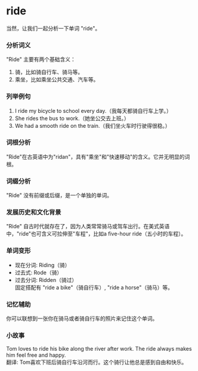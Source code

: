 # ride

当然，让我们一起分析一下单词 "ride"。

  

### 分析词义

  

"Ride" 主要有两个基础含义：

  

1.  骑，比如骑自行车、骑马等。
2.  乘坐，比如乘坐公共交通、汽车等。

  

### 列举例句

  

1.  I ride my bicycle to school every day.（我每天都骑自行车上学。）
2.  She rides the bus to work.（她坐公交去上班。）
3.  We had a smooth ride on the train.（我们坐火车时行驶得很稳。）

  

### 词根分析

  

"Ride"在古英语中为"ridan"，具有"乘坐"和"快速移动"的含义。它并无明显的词根。

  

### 词缀分析

  

"Ride" 没有前缀或后缀，是一个单独的单词。

  

### 发展历史和文化背景

  

"Ride" 自古时代就存在了，因为人类常常骑马或驾车出行。在美式英语中，"ride"也可含义可拉伸至"车程"，比如a five-hour ride（五小时的车程）。

  

### 单词变形

  

*   现在分词: Riding（骑）
*   过去式: Rode（骑）
*   过去分词: Ridden（骑过）  
    固定搭配有 "ride a bike"（骑自行车）, "ride a horse"（骑马）等。

  

### 记忆辅助

  

你可以联想到一张你在骑马或者骑自行车的照片来记住这个单词。

  

### 小故事

  

Tom loves to ride his bike along the river after work. The ride always makes him feel free and happy.  
翻译: Tom喜欢下班后骑自行车沿河而行。这个骑行让他总是感到自由和快乐。
